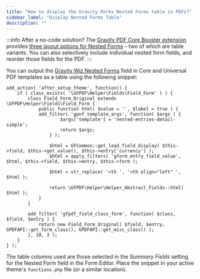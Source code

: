 ```yaml
---
title: "How to display the Gravity Perks Nested Forms table in PDFs?"
sidebar_label: "Display Nested Forms Table"
description: ""
---
```


:::info After a no-code solution?
The [Gravity PDF Core Booster extension](https://gravitypdf.com/shop/core-booster-add-on/) provides [three layout options for Nested Forms](../extensions/core-booster-add-on.md#nested-forms) – two of which are table variants. You can also selectively include individual nested form fields, and reorder those fields for the PDF.
:::

You can output the <a href="https://gravitywiz.com/documentation/gravity-forms-nested-forms/?ref=78" rel="sponsored">Gravity Wiz Nested Forms</a> field in Core and Universal PDF templates as a table using the following snippet:

```
add_action( 'after_setup_theme', function() {
	if ( class_exists( '\GFPDF\Helper\Fields\Field_Form' ) ) {
		class Field_Form_Original extends \GFPDF\Helper\Fields\Field_Form {
			public function html( $value = '', $label = true ) {
			add_filter( 'gpnf_template_args', function( $args ) {
					$args['template'] = 'nested-entries-detail-simple';
					return $args;
				} );

				$html = GFCommon::get_lead_field_display( $this->field, $this->get_value(), $this->entry['currency'] );
				$html = apply_filters( 'gform_entry_field_value', $html, $this->field, $this->entry, $this->form );

				$html = str_replace( '<th ', '<th align="left" ', $html );

				return \GFPDF\Helper\Helper_Abstract_Fields::html( $html );
			}
		}

		add_filter( 'gfpdf_field_class_form', function( $class, $field, $entry ) {
			return new Field_Form_Original( $field, $entry, GPDFAPI::get_form_class(), GPDFAPI::get_misc_class() );
		}, 10, 3 );
	}
} );
```

The table columns used are those selected in the _Summary Fields_ setting for the Nested Form field in the Form Editor. Place the snippet in your active theme's `functions.php` file (or a similar location).
